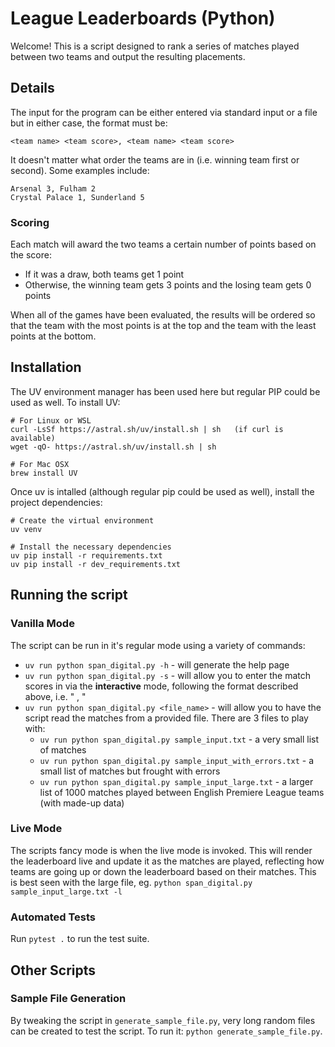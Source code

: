# League Leaderboards (Python)

Welcome! This is a script designed to rank a series of matches played between two teams and output the resulting placements.

## Details

The input for the program can be either entered via standard input or a file but in either case, the format must be:

`<team name> <team score>, <team name> <team score>`

It doesn't matter what order the teams are in (i.e. winning team first or second). Some examples include:
```
Arsenal 3, Fulham 2
Crystal Palace 1, Sunderland 5
```

### Scoring

Each match will award the two teams a certain number of points based on the score:
- If it was a draw, both teams get 1 point
- Otherwise, the winning team gets 3 points and the losing team gets 0 points

When all of the games have been evaluated, the results will be ordered so that the team with the most points is at the top and the team with the least points at the bottom.

## Installation

The UV environment manager has been used here but regular PIP could be used as well. To install UV:

```
# For Linux or WSL
curl -LsSf https://astral.sh/uv/install.sh | sh   (if curl is available)
wget -qO- https://astral.sh/uv/install.sh | sh

# For Mac OSX
brew install UV
```

Once uv is intalled (although regular pip could be used as well), install the project dependencies:
```
# Create the virtual environment
uv venv

# Install the necessary dependencies
uv pip install -r requirements.txt
uv pip install -r dev_requirements.txt
```

## Running the script

### Vanilla Mode

The script can be run in it's regular mode using a variety of commands:
- `uv run python span_digital.py -h` - will generate the help page
- `uv run python span_digital.py -s` - will allow you to enter the match scores in via the **interactive** mode, following the format described above, i.e. "<team name> <team score>, <team name> <team score>"
- `uv run python span_digital.py <file_name>` - will allow you to have the script read the matches from a provided file. There are 3 files to play with:
  - `uv run python span_digital.py sample_input.txt` - a very small list of matches
  - `uv run python span_digital.py sample_input_with_errors.txt` - a small list of matches but frought with errors
  - `uv run python span_digital.py sample_input_large.txt` - a larger list of 1000 matches played between English Premiere League teams (with made-up data)

### Live Mode

The scripts fancy mode is when the live mode is invoked. This will render the leaderboard live and update it as the matches are played, reflecting how teams are going up or down the leaderboard based on their matches. This is best seen with the large file, eg. `python span_digital.py sample_input_large.txt -l`


### Automated Tests

Run `pytest .` to run the test suite.


## Other Scripts

### Sample File Generation

By tweaking the script in `generate_sample_file.py`, very long random files can be created to test the script. To run it:
`python generate_sample_file.py`.
